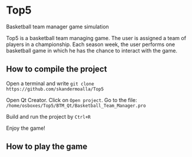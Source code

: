 # Top5
Basketball team manager game simulation

Top5 is a basketball team managing game. The user is assigned a team of players in a championship. 
Each season week, the user performs one basketball game in which he has the chance to interact with the game.

## How to compile the project
Open a terminal and write
`git clone https://github.com/skandermoalla/Top5`

Open Qt Creator.
Click on `Open project`.
Go to the file: `/home/osboxes/Top5/BTM_Qt/Basketball_Team_Manager.pro`

Build and run the project by `Ctrl+R`

Enjoy the game!
## How to play the game
